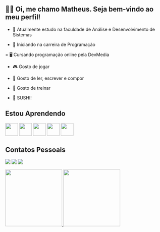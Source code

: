 ## 👋🏻 Oi, me chamo Matheus. Seja bem-vindo ao meu perfil!

- 🎯 Atualmente estudo na faculdade de Análise e Desenvolvimento de Sistemas

- 🌠 Iniciando na carreira de Programação

= 🖥 Cursando programação online pela DevMedia

- 🎮 Gosto de jogar

- 📖 Gosto de ler, escrever e compor

- 🔱 Gosto de treinar 

- 🍣 SUSHI!


## Estou Aprendendo
<img src="https://cdn.jsdelivr.net/gh/devicons/devicon/icons/github/github-original.svg" width="40" height="40"/> <img src="https://cdn.jsdelivr.net/gh/devicons/devicon/icons/javascript/javascript-original.svg" width="40" height="40"/> <img src="https://cdn.jsdelivr.net/gh/devicons/devicon/icons/java/java-original.svg" width="40" height="40"/> <img src="https://cdn.jsdelivr.net/gh/devicons/devicon/icons/html5/html5-original.svg" width="40" height="40"/> <img src="https://cdn.jsdelivr.net/gh/devicons/devicon/icons/css3/css3-original.svg" width="40" height="40"/>


## Contatos Pessoais
<a href="https://instagram.com/shurumer_" target="_blank"><img src="https://img.shields.io/badge/-Instagram-%23E4405F?style=for-the-badge&logo=instagram&logoColor=white" target="_blank"></a> <a href="https://www.linkedin.com/in/matheus-willian-schmoeller-2688b9248/" target="_blank"><img src="https://img.shields.io/badge/-LinkedIn-%230077B5?style=for-the-badge&logo=linkedin&logoColor=white" target="_blank"></a> <a href="https://www.twitch.tv/seu-usuário-aqui" target="_blank"><img src="https://img.shields.io/badge/Twitch-9146FF?style=for-the-badge&logo=twitch&logoColor=white" target="_blank"></a>  


<div>
<a href="https://github.com/MatheusTrindadee">
<img height="180em" src="https://github-readme-stats.vercel.app/api/top-langs/?username=MatheusTrindadee&layout=compact&langs_count=7&theme=dracula"/>
<img height="180em" src="https://github-readme-stats.vercel.app/api?username=MatheusTrindadee&show_icons=true&theme=dracula&include_all_commits=true&count_private=true"/>
</div>


  


  
  
  


